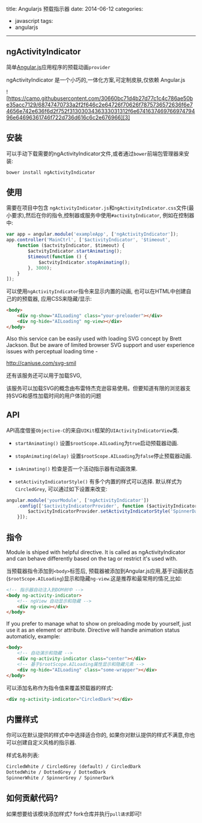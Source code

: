 title: Angularjs 预载指示器
date: 2014-06-12
categories:
- javascript
tags:
- angularjs
---

## ngActivityIndicator

简单[Angular.js][2]应用程序的预载动画`provider`

ngActivityIndicator 是一个小巧的,一体化方案,可定制皮肤,仅依赖 Angular.js

![https://camo.githubusercontent.com/30660bc71d4b27d77c1c4c786ae50be35acc7129/68747470733a2f2f646c2e64726f70626f7875736572636f6e74656e742e636f6d2f752f3130303436333031312f6e674163746976697479496e64696361746f722d736d616c6c2e676966][3]


## 安装

可以手动下载需要的ngActivityIndicator文件,或者通过`bower`前端包管理器来安装:

```shell
bower install ngActivityIndicator
```

<!-- more -->

## 使用

需要在项目中包含 `ngActivityIndicator.js`和`ngActivityIndicator.css`文件(最小要求),然后在你的指令,控制器或服务中使用`#activityIndicator`, 例如在控制器中:

```javascript
var app = angular.module('exampleApp', ['ngActivityIndicator']);
app.controller('MainCtrl', ['$activityIndicator', '$timeout',
    function ($actvityIndicator, $timeout) {
        $actvityIndicator.startAnimating();
        $timeout(function () {
            $actvityIndicator.stopAnimating();
        }, 3000);
    }
]);
```

可以使用`ngActivityIndicator`指令来显示内置的动画, 也可以在HTML中创建自己的的预载器, 应用CSS来隐藏/显示:

```html
<body>
    <div ng-show="AILoading" class="your-preloader"></div>
    <div ng-hide="AILoading" ng-view></div>
</body>
```

Also this service can be easily used with loading SVG concept by Brett Jackson. But be aware of limited browser SVG support and user experience issues with perceptual loading time -

http://caniuse.com/svg-smil

还有该服务还可以用于加载SVG,

该服务可以加载SVG的概念由布雷特杰克逊容易使用。但要知道有限的浏览器支持SVG和感性加载时间的用户体验的问题

## API

API高度借鉴`Objective-C`的来自`UIKit`框架的`UIActivityIndicatorView`类.

- `startAnimating()`
    设置`$rootScope.AILoading`为`true`启动预载器动画.

- `stopAnimating(delay)`
    设置`$rootScope.AILoading`为`false`停止预载器动画.

- `isAnimating()`
    检查是否一个活动指示器有动画效果.

- `setActivityIndicatorStyle()`
    有多个内置的样式可以选择. 默认样式为`CircledGrey`, 可以通过如下设置来改变:

```javascript
angular.module('yourModule', ['ngActivityIndicator'])
    .config(['$activityIndicatorProvider', function ($activityIndicatorProvider) {
        $activityIndicatorProvider.setActivityIndicatorStyle('SpinnerDark');
    }]);
```


## 指令

Module is shiped with helpful directive. It is called as ngActivityIndicator and can behave differently based on the tag or restrict it's used with.

当预载器指令添加到`<body>`标签后, 预载器被添加到Angular.js应用,基于动画状态(`$rootScope.AILoading`)显示和隐藏`ng-view`.这是推荐和最常用的情况,比如:


```html
<!-- 指示器自动注入到DOM树中 -->
<body ng-activity-indicator>
    <!-- ngView 自动显示和隐藏 -->
    <div ng-view></div>
</body>
```

If you prefer to manage what to show on preloading mode by yourself, just use it as an element or attribute. Directive will handle animation status automaticly, example:

```html
<body>
    <!-- 自动演示和隐藏 -->
    <div ng-activity-indicator class="center"></div>
    <!-- 基于$rootScope.AILoading属性显示和隐藏元素 -->
    <div ng-hide="AILoading" class="some-wrapper"></div>
</body>
```

可以添加名称作为指令值来覆盖预载器的样式:

```html
<div ng-activity-indicator="CircledDark"></div>
```

## 内置样式

你可以在默认提供的样式中中选择适合你的, 如果你对默认提供的样式不满意,你也可以创建自定义风格的指示器.

样式名称列表:

```html
CircledWhite / CircledGrey (default) / CircledDark
DottedWhite / DottedGrey / DottedDark
SpinnerWhite / SpinnerGrey / SpinnerDark
```

## 如何贡献代码?

如果想要给该模块添加样式? fork仓库并执行`pull请求`即可!


  [1]: http://angularjs.org/
  [2]: http://angularjs.org/
  [3]: https://camo.githubusercontent.com/30660bc71d4b27d77c1c4c786ae50be35acc7129/68747470733a2f2f646c2e64726f70626f7875736572636f6e74656e742e636f6d2f752f3130303436333031312f6e674163746976697479496e64696361746f722d736d616c6c2e676966
